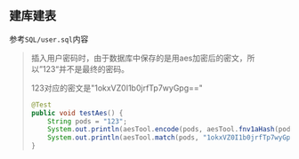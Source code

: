 ## 建库建表

参考`SQL/user.sql`内容

> 插入用户密码时，由于数据库中保存的是用aes加密后的密文，所以”123“并不是最终的密码。
>
> 123对应的密文是"1okxVZ0I1b0jrfTp7wyGpg=="
>
> ```java
> @Test
> public void testAes() {
>     String pods = "123";
>     System.out.println(aesTool.encode(pods, aesTool.fnv1aHash(pods)));
>     System.out.println(aesTool.match(pods, "1okxVZ0I1b0jrfTp7wyGpg=="));
> }
> ```
